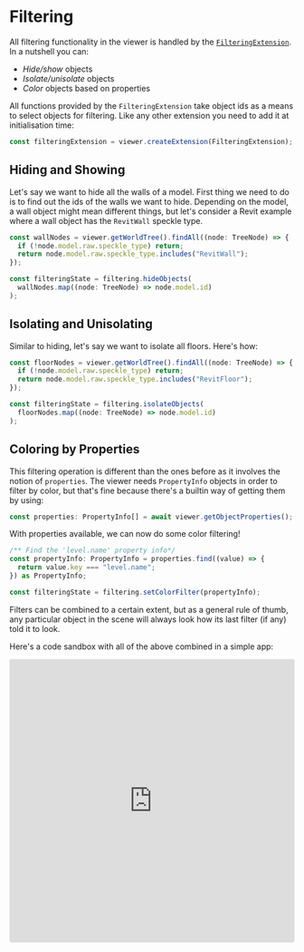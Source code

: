 # Filtering

All filtering functionality in the viewer is handled by the [`FilteringExtension`](/viewer/filtering-extension-api.md). In a nutshell you can:

- _Hide/show_ objects
- _Isolate/unisolate_ objects
- _Color_ objects based on properties

All functions provided by the `FilteringExtension` take object ids as a means to select objects for filtering.
Like any other extension you need to add it at initialisation time:

```ts
const filteringExtension = viewer.createExtension(FilteringExtension);
```

## Hiding and Showing

Let's say we want to hide all the walls of a model. First thing we need to do is to find out the ids of the walls we want to hide. Depending on the model, a wall object might mean different things, but let's consider a Revit example where a wall object has the `RevitWall` speckle type.

```ts
const wallNodes = viewer.getWorldTree().findAll((node: TreeNode) => {
  if (!node.model.raw.speckle_type) return;
  return node.model.raw.speckle_type.includes("RevitWall");
});

const filteringState = filtering.hideObjects(
  wallNodes.map((node: TreeNode) => node.model.id)
);
```

## Isolating and Unisolating

Similar to hiding, let's say we want to isolate all floors. Here's how:

```ts
const floorNodes = viewer.getWorldTree().findAll((node: TreeNode) => {
  if (!node.model.raw.speckle_type) return;
  return node.model.raw.speckle_type.includes("RevitFloor");
});

const filteringState = filtering.isolateObjects(
  floorNodes.map((node: TreeNode) => node.model.id)
);
```

## Coloring by Properties

This filtering operation is different than the ones before as it involves the notion of `properties`. The viewer needs `PropertyInfo` objects in order to filter by color, but that's fine because there's a builtin way of getting them by using:

```ts
const properties: PropertyInfo[] = await viewer.getObjectProperties();
```

With properties available, we can now do some color filtering!

```ts
/** Find the 'level.name' property info*/
const propertyInfo: PropertyInfo = properties.find((value) => {
  return value.key === "level.name";
}) as PropertyInfo;

const filteringState = filtering.setColorFilter(propertyInfo);
```

Filters can be combined to a certain extent, but as a general rule of thumb, any particular object in the scene will always look how its last filter (if any) told it to look.

Here's a code sandbox with all of the above combined in a simple app:

<iframe src="https://codesandbox.io/embed/hz88rs?view=Editor+%2B+Preview&module=%2Fsrc%2Findex.ts&hidenavigation=1"
     style="width:100%; height: 500px; border:0; border-radius: 4px; overflow:hidden;"
     title="Filtering"
     allow="accelerometer; ambient-light-sensor; camera; encrypted-media; geolocation; gyroscope; hid; microphone; midi; payment; usb; vr; xr-spatial-tracking"
     sandbox="allow-forms allow-modals allow-popups allow-presentation allow-same-origin allow-scripts"
></iframe>

